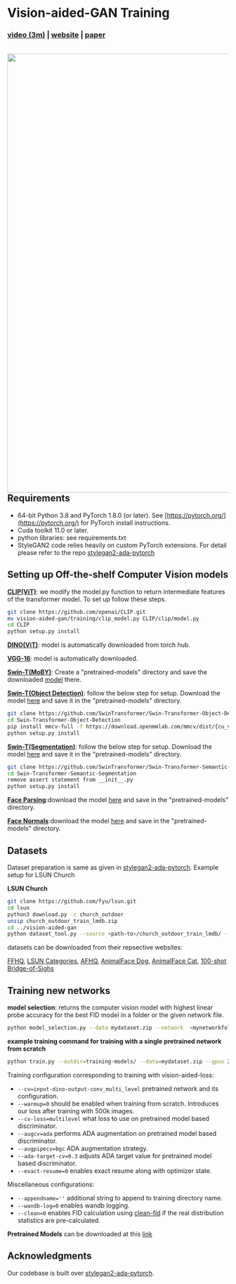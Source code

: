 # Vision-aided-GAN Training

### [video (3m)](https://youtu.be/oHdyJNdQ9E4) | [website](https://www.cs.cmu.edu/~vision-aided-gan/) |   [paper](https://arxiv.org/abs/2112.09130)
<br>

<div class="gif">
<img src='images/vision-aided-gan.gif' align="right" width=1000>
</div>

<br><br><br><br><br>


<!-- 
**Ensembling Off-the-shelf Models for GAN Training**<br>
Nupur Kumari, Richard Zhang, Eli Shechtman, Jun-Yan Zhu<br>

Abstract:*The advent of large-scale training has produced a cornucopia of powerful visual recognition models. However, generative models, such as GANs, have traditionally been trained from scratch in an unsupervised manner. Can the collective "knowledge" from a large bank of pretrained vision models be leveraged to improve GAN training? If so, with so many models to choose from, which one(s) should be selected, and in what manner are they most effective? We find that pretrained computer vision models can significantly improve performance when used in an ensemble of discriminators. Notably, the particular subset of selected models greatly affects performance. We propose an effective selection mechanism, by probing the linear separability between real and fake samples in pretrained model embeddings, choosing the most accurate model, and progressively adding it to the discriminator ensemble. Interestingly, our method can improve GAN training in both limited data and large-scale settings. Given only 10k training samples, our FID on LSUN Cat matches the StyleGAN2 trained on 1.6M images. On the full dataset, our method improves FID by 1.5 to 2 times on LSUN Cat and LSUN Church.*


 -->
## Requirements

* 64-bit Python 3.8 and PyTorch 1.8.0 (or later). See [https://pytorch.org/](https://pytorch.org/) for PyTorch install instructions.
* Cuda toolkit 11.0 or later. 
* python libraries: see requirements.txt 
* StyleGAN2 code relies heavily on custom PyTorch extensions. For detail please refer to the repo [stylegan2-ada-pytorch](https://github.com/NVlabs/stylegan2-ada-pytorch)


## Setting up Off-the-shelf Computer Vision models


**[CLIP(ViT)](https://github.com/openai/CLIP)**: we modify the model.py function to return intermediate features of the transformer model. To set up follow these steps.

```.bash
git clone https://github.com/openai/CLIP.git
mv vision-aided-gan/training/clip_model.py CLIP/clip/model.py
cd CLIP
python setup.py install
```

**[DINO(ViT)](https://github.com/facebookresearch/dino)**: model is automatically downloaded from torch hub.

**[VGG-16](https://github.com/adobe/antialiased-cnns)**: model is automatically downloaded.


**[Swin-T(MoBY)](https://github.com/SwinTransformer/Transformer-SSL)**: Create a "pretrained-models" directory and save the downloaded [model](https://drive.google.com/file/d/1PS1Q0tAnUfBWLRPxh9iUrinAxeq7Y--u/view?usp=sharing) there. 


**[Swin-T(Object Detection)](https://github.com/SwinTransformer/Swin-Transformer-Object-Detection)**: follow the below step for setup. Download the model [here](https://github.com/SwinTransformer/storage/releases/download/v1.0.1/upernet_swin_tiny_patch4_window7_512x512.pth) and save it in the "pretrained-models" directory.
```.bash
git clone https://github.com/SwinTransformer/Swin-Transformer-Object-Detection
cd Swin-Transformer-Object-Detection
pip install mmcv-full -f https://download.openmmlab.com/mmcv/dist/{cu_version}/{torch_version}/index.html
python setup.py install
```


**[Swin-T(Segmentation)](https://github.com/SwinTransformer/Swin-Transformer-Semantic-Segmentation)**: follow the below step for setup. Download the model [here](https://github.com/SwinTransformer/storage/releases/download/v1.0.2/cascade_mask_rcnn_swin_tiny_patch4_window7.pth) and save it in the "pretrained-models" directory.
```.bash
git clone https://github.com/SwinTransformer/Swin-Transformer-Semantic-Segmentation.git
cd Swin-Transformer-Semantic-Segmentation
remove assert statement from __init__.py
python setup.py install
```

**[Face Parsing](https://github.com/switchablenorms/CelebAMask-HQ)**:download the model [here](https://drive.google.com/file/d/1o1m-eT38zNCIFldcRaoWcLvvBtY8S4W3/view?usp=sharing) and save in the "pretrained-models" directory.

**[Face Normals](https://github.com/boukhayma/face_normals)**:download the model [here](https://drive.google.com/file/d/1Qb7CZbM13Zpksa30ywjXEEHHDcVWHju_) and save in the "pretrained-models" directory. 



## Datasets

Dataset preparation is same as given in [stylegan2-ada-pytorch](https://github.com/NVlabs/stylegan2-ada-pytorch/blob/main/README.md#preparing-datasets). 
Example setup for LSUN Church


**LSUN Church**
```.bash
git clone https://github.com/fyu/lsun.git
cd lsun 
python3 download.py -c church_outdoor
unzip church_outdoor_train_lmdb.zip 
cd ../vision-aided-gan
python dataset_tool.py --source <path-to>/church_outdoor_train_lmdb/ --dest <path-to-datasets>/church1k.zip --max-images 1000  --transform=center-crop --width=256 --height=256 
```

datasets can be downloaded from their repsective websites: 

[FFHQ](https://github.com/NVlabs/ffhq-dataset), [LSUN Categories](http://dl.yf.io/lsun/objects/), [AFHQ](https://github.com/clovaai/stargan-v2), [AnimalFace Dog](https://data-efficient-gans.mit.edu/datasets/AnimalFace-dog.zip), [AnimalFace Cat](https://data-efficient-gans.mit.edu/datasets/AnimalFace-cat.zip), [100-shot Bridge-of-Sighs](https://data-efficient-gans.mit.edu/datasets/100-shot-bridge_of_sighs.zip) 


## Training new networks

**model selection**: returns the computer vision model with highest linear probe accuracy for the best FID model in a folder or the given network file. 

```.bash
python model_selection.py --data mydataset.zip --network  <mynetworkfolder or mynetworkpklfile>
```

**example training command for training with a single pretrained network from scratch**

```.bash
python train.py --outdir=training-models/ --data=mydataset.zip --gpus 2 --metrics fid50k_full --kimg 25000 --cfg ffhq1k --cv input-dino-output-conv_multi_level --cv-loss multilevel_s --augcv ada --ada-target-cv 0.3 --augpipecv bgc --batch 16 --mirror 1 --aug ada --augpipe bgc --snap 25 --warmup 1  
```

Training configuration corresponding to training with vision-aided-loss:

* `--cv=input-dino-output-conv_multi_level` pretrained network and its configuration.
* `--warmup=0` should be enabled when training from scratch. Introduces our loss after training with 500k images.
* `--cv-loss=multilevel` what loss to use on pretrained model based discriminator.
* `--augcv=ada` performs ADA augmentation on pretrained model based discriminator.
* `--augpipecv=bgc` ADA augmentation strategy.
* `--ada-target-cv=0.3` adjusts ADA target value for pretrained model based discriminator.
* `--exact-resume=0` enables exact resume along with optimizer state.


Miscellaneous configurations:
* `--appendname=''` additional string to append to training directory name.
* `--wandb-log=0` enables wandb logging.
* `--clean=0` enables FID calculation using [clean-fid](https://github.com/GaParmar/clean-fid) if the real distribution statistics are pre-calculated.


**Pretrained Models** can be downloaded at this [link](https://www.cs.cmu.edu/~vision-aided-gan/models/)


## Acknowledgments

Our codebase is built over [stylegan2-ada-pytorch](https://github.com/NVlabs/stylegan2-ada-pytorch).

<!-- ## ToDos
- [ ] add a script for training with multiple models
 -->
